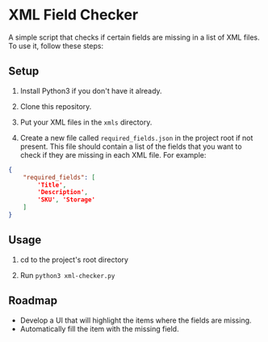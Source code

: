 # XML Field Checker

A simple script that checks if certain fields are missing in a list of XML files. To use it, follow these steps:

## Setup
1. Install Python3 if you don't have it already.

2. Clone this repository.

3. Put your XML files in the `xmls` directory.

4. Create a new file called `required_fields.json` in the project root if not present. This file should contain a list of the fields that you want to check if they are missing in each XML file. For example:
```json
{
    "required_fields": [
        'Title', 
        'Description', 
        'SKU', 'Storage'
    ]
}
```

## Usage
1. cd to the project's root directory

2. Run `python3 xml-checker.py`

## Roadmap
- Develop a UI that will highlight the items where the fields are missing.
- Automatically fill the item with the missing field.